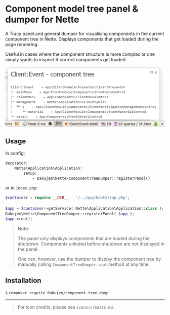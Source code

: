 
# Component model tree panel & dumper for Nette

A Tracy panel and general dumper for visualising components in the current component tree in Nette.
Displays components that get loaded during the page rendering.

Useful in cases where the component structure is more complex
or one simply wants to inspect if correct components get loaded.

![Component model panel](doc/component-tree-panel.png "Component model tree Tracy panel")


## Usage

In config:
```
decorator:
	Nette\Application\Application:
		setup:
			- Dakujem\Nette\ComponentTreeDumper::registerPanel()
```

or in `index.php`:
```php
$container = require __DIR__ . '/../app/bootstrap.php';

$app = $container->getService( Nette\Application\Application::class );
Dakujem\Nette\ComponentTreeDumper::registerPanel( $app );
$app->run();
```

>
> Note:
>
> The panel only displays components that are loaded during the shutdown.
> Components unloded before shutdown are not displayed in the panel.
>
> One can, however, use the dumper to display the component tree by
> manually calling `ComponentTreeDumper::out` method at any time.
>


## Installation

`$` `composer require dakujem/component-tree-dump`


----

> For icon credits, please see `icons/credits.md`.
